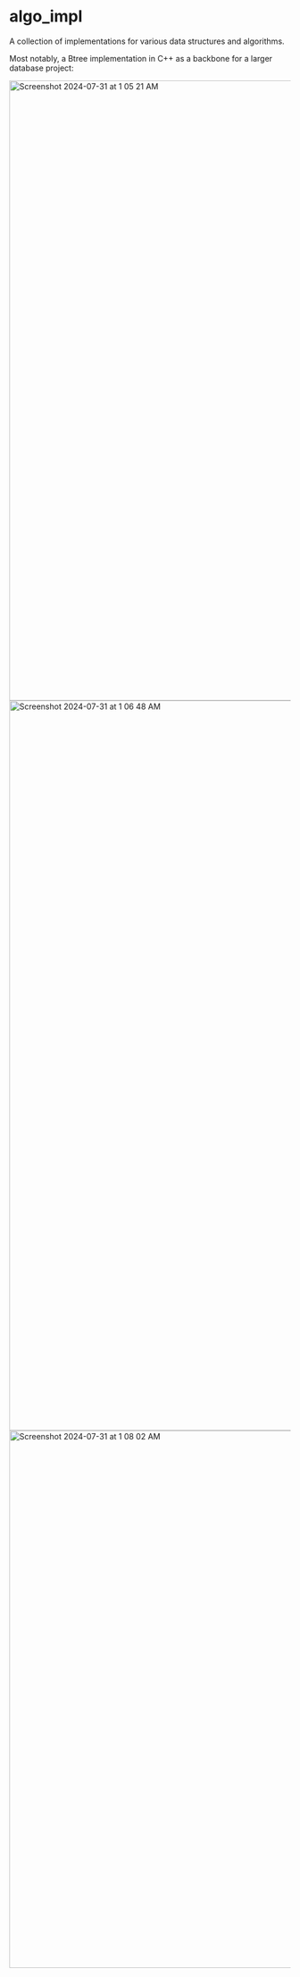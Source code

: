 # algo_impl
 A collection of implementations for various data structures and algorithms.
 
 Most notably, a Btree implementation in C++ as a backbone for a larger database project:

<img width="1111" alt="Screenshot 2024-07-31 at 1 05 21 AM" src="https://github.com/user-attachments/assets/d8ec38c6-c9b8-42f8-817d-4d71a9cdee8b">


<img width="1308" alt="Screenshot 2024-07-31 at 1 06 48 AM" src="https://github.com/user-attachments/assets/75a12f20-0cf3-46b1-990a-a2d12b34d1b8">


<img width="963" alt="Screenshot 2024-07-31 at 1 08 02 AM" src="https://github.com/user-attachments/assets/9d33092f-8c82-4f39-b25e-75f2f5c8484f">
